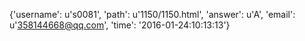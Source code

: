 {'username': u's0081', 'path': u'1150/1150.html', 'answer': u'A', 'email': u'358144668@qq.com', 'time': '2016-01-24:10:13:13'}